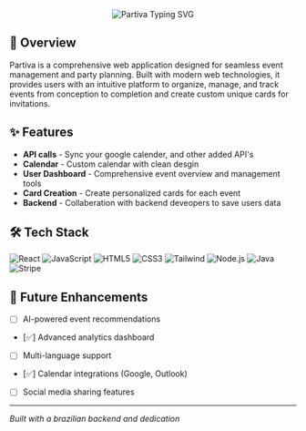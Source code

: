 <div align="center">
  <img src="https://readme-typing-svg.herokuapp.com?font=Fira+Code&size=32&duration=3000&pause=1000&color=F441A5&center=true&vCenter=true&width=700&lines=Partiva+%F0%9F%8E%89;Event+Management+Platform;Real-time+Booking+%26+Planning" alt="Partiva Typing SVG" />
</div>

## 🎉 Overview

Partiva is a comprehensive web application designed for seamless event management and party planning. Built with modern web technologies, it provides users with an intuitive platform to organize, manage, and track events from conception to completion and create custom unique cards for invitations.

## ✨ Features

- **API calls** - Sync your google calender, and other added API's
- **Calendar** - Custom calendar with clean desgin
- **User Dashboard** - Comprehensive event overview and management tools
- **Card Creation** - Create personalized cards for each event
- **Backend** - Collaberation with backend deveopers to save users data

## 🛠️ Tech Stack

![React](https://img.shields.io/badge/React-20232A?style=for-the-badge&logo=react&logoColor=61DAFB)
![JavaScript](https://img.shields.io/badge/JavaScript-F7DF1E?style=for-the-badge&logo=javascript&logoColor=black)
![HTML5](https://img.shields.io/badge/HTML5-E34F26?style=for-the-badge&logo=html5&logoColor=white)
![CSS3](https://img.shields.io/badge/CSS3-1572B6?style=for-the-badge&logo=css3&logoColor=white)
![Tailwind](https://img.shields.io/badge/Tailwind-38B2AC?style=for-the-badge&logo=tailwind-css&logoColor=white)
![Node.js](https://img.shields.io/badge/Node.js-43853D?style=for-the-badge&logo=node.js&logoColor=white)
![Java](https://img.shields.io/badge/Java-ED8B00?style=for-the-badge&logo=openjdk&logoColor=white)
![Stripe](https://img.shields.io/badge/Stripe-626CD9?style=for-the-badge&logo=Stripe&logoColor=white)

## 🎯 Future Enhancements

- [ ] AI-powered event recommendations
- [✅] Advanced analytics dashboard
- [ ] Multi-language support
- [✅] Calendar integrations (Google, Outlook)
- [ ] Social media sharing features

---

*Built with a brazilian backend and dedication* 